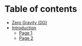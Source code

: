 # Table of contents

* [Zero Gravity (0G)](README.md)
* [Introduction](introduction/README.md)
  * [Page 1](introduction/page-1.md)
  * [Page 2](introduction/page-2.md)
